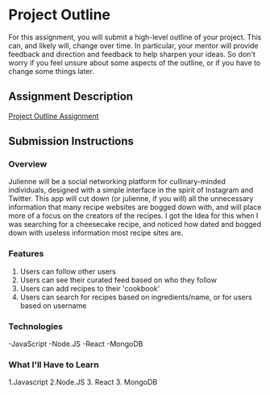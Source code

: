 # Project Outline
For this assignment, you will submit a high-level outline of your project. This can, and likely will, change over time. In particular, your mentor will provide feedback and direction and feedback to help sharpen your ideas. So don't worry if you feel unsure about some aspects of the outline, or if you have to change some things later.

## Assignment Description
[Project Outline Assignment](https://education.launchcode.org/liftoff/assignments/project-outline/)

## Submission Instructions

### Overview
Julienne will be a social networking platform for cullinary-minded individuals, designed with a simple interface in the spirit of Instagram and Twitter. This app will cut down (or julienne, if you will) all the unnecessary information that many recipe websites are bogged down with, and will place more of a focus on the creators of the recipes. I got the Idea for this when I was searching for a cheesecake recipe, and noticed how dated and bogged down with useless information most recipe sites are.

### Features
1. Users can follow other users
2. Users can see their curated feed based on who they follow
3. Users can add recipes to their 'cookbook'
4. Users can search for recipes based on ingredients/name, or for users based on username

### Technologies
-JavaScript
-Node.JS
-React
-MongoDB

### What I'll Have to Learn
1.Javascript
2.Node.JS
3. React
3. MongoDB
